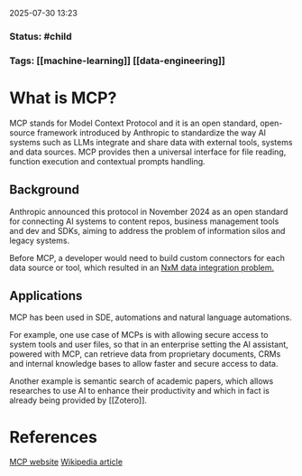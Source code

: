 2025-07-30 13:23

### Status: #child

### Tags: [[machine-learning]] [[data-engineering]]

# What is  MCP?
MCP stands for Model Context Protocol and it is an open standard, open-source framework introduced by Anthropic to standardize the way AI systems such as LLMs integrate and share data with external tools, systems and data sources. MCP provides then a universal interface for file reading, function execution and contextual prompts handling. 

## Background

Anthropic announced this protocol in November 2024 as an open standard for connecting AI systems to content repos, business management tools and dev and SDKs, aiming to address the problem of information silos and legacy systems.

Before MCP, a developer would need to build custom connectors for each data source or tool, which resulted in an [NxM data integration problem.](https://en.wikipedia.org/wiki/Data_integration)

## Applications

MCP has been used in SDE, automations and natural language automations.

For example, one use case of MCPs is with allowing secure access to system tools and user files, so that in an enterprise setting the AI assistant, powered with MCP, can retrieve data from proprietary documents, CRMs and internal knowledge bases to allow faster and secure access to data.

Another example is semantic search of academic papers, which allows researches to use AI to enhance their productivity and which in fact is already being provided by [[Zotero]].

# References

[MCP website](https://modelcontextprotocol.io/overview)
[Wikipedia article](https://en.wikipedia.org/wiki/Model_Context_Protocol)







